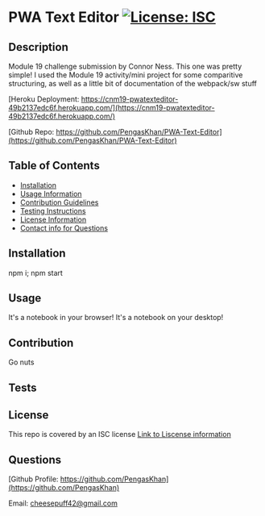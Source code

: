# PWA Text Editor [![License: ISC](https://img.shields.io/badge/License-ISC-blue.svg)](https://opensource.org/licenses/ISC)

## Description

Module 19 challenge submission by Connor Ness. This one was pretty simple! I used the Module 19 activity/mini project for some comparitive structuring, as well as a little bit of documentation of the webpack/sw stuff

[Heroku Deployment: https://cnm19-pwatexteditor-49b2137edc6f.herokuapp.com/](https://cnm19-pwatexteditor-49b2137edc6f.herokuapp.com/)

[Github Repo: https://github.com/PengasKhan/PWA-Text-Editor](https://github.com/PengasKhan/PWA-Text-Editor)

## Table of Contents

- [Installation](#installation)
- [Usage Information](#usage)
- [Contribution Guidelines](#contribution)
- [Testing Instructions](#tests)
- [License Information](#license)
- [Contact info for Questions](#questions)

## Installation

npm i; npm start

## Usage

It's a notebook in your browser! It's a notebook on your desktop!

## Contribution

Go nuts

## Tests

## License

This repo is covered by an ISC license
[Link to Liscense information](https://choosealicense.com/licenses/isc/)

## Questions

[Github Profile: https://github.com/PengasKhan](https://github.com/PengasKhan)

Email: cheesepuff42@gmail.com
